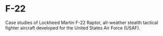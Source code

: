 # F-22
Case studies of Lockheed Martin F-22 Raptor,  all-weather stealth tactical fighter aircraft developed for the United States Air Force (USAF).
